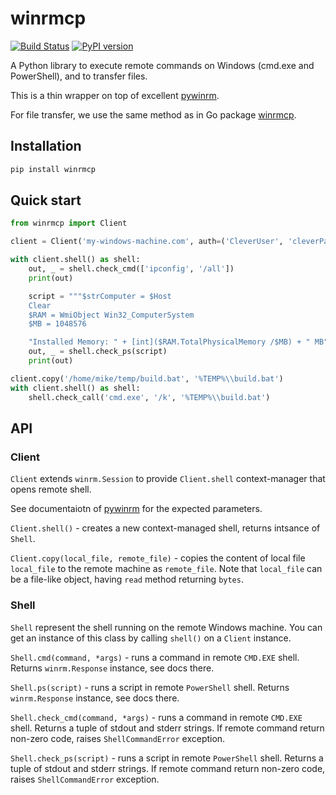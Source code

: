 # winrmcp
[![Build Status](https://travis-ci.com/mkroutikov/winrmcp.svg?branch=master)](https://travis-ci.com/mkroutikov/winrmcp)
[![PyPI version](https://badge.fury.io/py/winrmcp.svg)](https://badge.fury.io/py/winrmcp)

A Python library to execute remote commands on Windows (cmd.exe and PowerShell), and to transfer files.

This is a thin wrapper on top of excellent [pywinrm](https://github.com/diyan/pywinrm).

For file transfer, we use the same method as in Go package [winrmcp](https://github.com/packer-community/winrmcp).

## Installation
```bash
pip install winrmcp
```

## Quick start

```python
from winrmcp import Client

client = Client('my-windows-machine.com', auth=('CleverUser', 'cleverPassword'))

with client.shell() as shell:
    out, _ = shell.check_cmd(['ipconfig', '/all'])
    print(out)

    script = """$strComputer = $Host
    Clear
    $RAM = WmiObject Win32_ComputerSystem
    $MB = 1048576

    "Installed Memory: " + [int]($RAM.TotalPhysicalMemory /$MB) + " MB" """
    out, _ = shell.check_ps(script)
    print(out)

client.copy('/home/mike/temp/build.bat', '%TEMP%\\build.bat')
with client.shell() as shell:
    shell.check_call('cmd.exe', '/k', '%TEMP%\\build.bat')
```

## API

### Client

`Client` extends `winrm.Session` to provide `Client.shell` context-manager that opens remote shell.

See documentaiotn  of [pywinrm](https://github.com/diyan/pywinrm) for the expected parameters.

`Client.shell()` - creates a new context-managed shell, returns intsance of `Shell`.

`Client.copy(local_file, remote_file)` - copies the content of local file `local_file` to the remote machine as `remote_file`.
Note that `local_file` can be a file-like object, having `read` method returning `bytes`.

### Shell

`Shell` represent the shell running on the remote Windows machine. You can get an instance of this class by
calling `shell()` on a `Client` instance.

`Shell.cmd(command, *args)` - runs a command in remote `CMD.EXE` shell. Returns `winrm.Response` instance, see docs there.

`Shell.ps(script)` - runs a script in remote `PowerShell` shell. Returns `winrm.Response` instance, see docs there.

`Shell.check_cmd(command, *args)` - runs a command in remote `CMD.EXE` shell. Returns a tuple of stdout and stderr strings. If remote command
return non-zero code, raises `ShellCommandError` exception.

`Shell.check_ps(script)` - runs a script in remote `PowerShell` shell. Returns a tuple of stdout and stderr strings. If remote command
return non-zero code, raises `ShellCommandError` exception.
